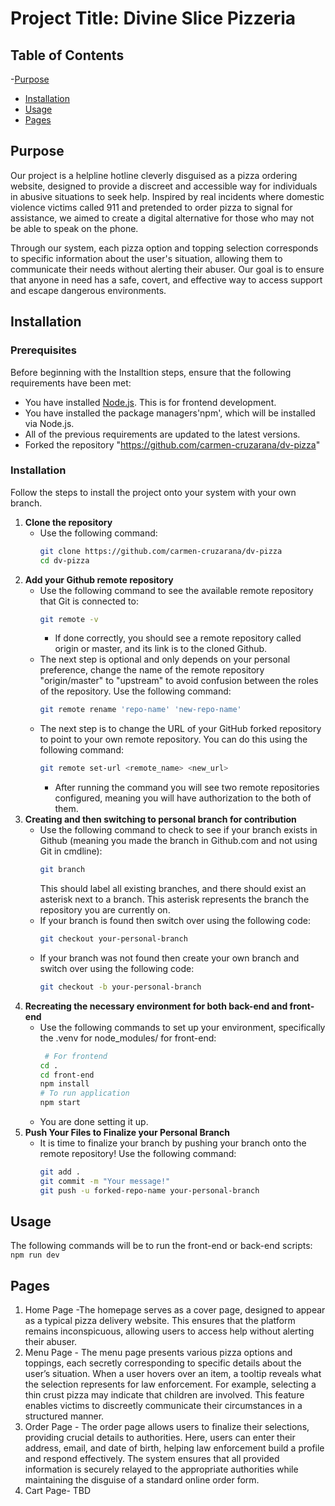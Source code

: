 # Project Title: Divine Slice Pizzeria

## Table of Contents

-[Purpose](#purpose)
- [Installation](#installation)
- [Usage](#usage)
- [Pages](#pages)

## Purpose
Our project is a helpline hotline cleverly disguised as a pizza ordering website, designed to provide a discreet and accessible way for individuals in abusive situations to seek help. Inspired by real incidents where domestic violence victims called 911 and pretended to order pizza to signal for assistance, we aimed to create a digital alternative for those who may not be able to speak on the phone.

Through our system, each pizza option and topping selection corresponds to specific information about the user's situation, allowing them to communicate their needs without alerting their abuser. Our goal is to ensure that anyone in need has a safe, covert, and effective way to access support and escape dangerous environments. 

## Installation

### Prerequisites

Before beginning with the Installtion steps, ensure that the following requirements have been met:

- You have installed [Node.js](https://nodejs.org/). This is for frontend development.
- You have installed the package managers'npm', which will be installed via Node.js.
- All of the previous requirements are updated to the latest versions.
- Forked the repository "https://github.com/carmen-cruzarana/dv-pizza"

### Installation

Follow the steps to install the project onto your system with your own branch.

1. **Clone the repository**
   - Use the following command:
     ```bash
     git clone https://github.com/carmen-cruzarana/dv-pizza
     cd dv-pizza
     ```
2. **Add your Github remote repository**
   - Use the following command to see the available remote repository that Git is connected to:
     ```bash
     git remote -v
     ```
     - If done correctly, you should see a remote repository called origin or master, and its link is to the cloned Github.
   - The next step is optional and only depends on your personal preference, change the name of the remote repository "origin/master" to "upstream" to avoid confusion between the roles of the repository. Use the following command:
     ```bash
     git remote rename 'repo-name' 'new-repo-name'
     ```
   - The next step is to change the URL of your GitHub forked repository to point to your own remote repository. You can do this using the following command:
     ```bash
     git remote set-url <remote_name> <new_url>
     ```
     - After running the command you will see two remote repositories configured, meaning you will have authorization to the both of them.
3. **Creating and then switching to personal branch for contribution**
   - Use the following command to check to see if your branch exists in Github (meaning you made the branch in Github.com and not using Git in cmdline):
     ```bash
     git branch
     ```
     This should label all existing branches, and there should exist an asterisk next to a branch. This asterisk represents the branch the repository you are currently on.
   - If your branch is found then switch over using the following code:
     ```bash
     git checkout your-personal-branch
     ```
   - If your branch was not found then create your own branch and switch over using the following code:
     ```bash
     git checkout -b your-personal-branch
     ```
4. **Recreating the necessary environment for both back-end and front-end**
   - Use the following commands to set up your environment, specifically the .venv for node_modules/ for front-end:
     ```bash
      # For frontend
     cd .
     cd front-end
     npm install
     # To run application
     npm start
     ```
   - You are done setting it up.
5. **Push Your Files to Finalize your Personal Branch**
   - It is time to finalize your branch by pushing your branch onto the remote repository! Use the following command:
     ```bash
     git add .
     git commit -m "Your message!"
     git push -u forked-repo-name your-personal-branch
     ```
## Usage

The following commands will be to run the front-end or back-end scripts:
``` npm run dev ```

## Pages

1. Home Page -The homepage serves as a cover page, designed to appear as a typical pizza delivery website. This ensures that the platform remains inconspicuous, allowing users to access help without alerting their abuser.
2. Menu Page - The menu page presents various pizza options and toppings, each secretly corresponding to specific details about the user’s situation. When a user hovers over an item, a tooltip reveals what the selection represents for law enforcement. For example, selecting a thin crust pizza may indicate that children are involved. This feature enables victims to discreetly communicate their circumstances in a structured manner.
3. Order Page - The order page allows users to finalize their selections, providing crucial details to authorities. Here, users can enter their address, email, and date of birth, helping law enforcement build a profile and respond effectively. The system ensures that all provided information is securely relayed to the appropriate authorities while maintaining the disguise of a standard online order form.
4. Cart Page- TBD
   
